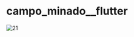 # campo_minado__flutter

![21](https://github.com/9reis/campo_minado__flutter/assets/106397008/b18d581d-48c7-458b-ab1f-cb7a8a731ca4)
